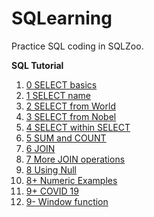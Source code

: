 # SQLearning
Practice SQL coding in SQLZoo.

**SQL Tutorial**
1. [0 SELECT basics](https://github.com/sokqi918/SQLearning/blob/main/SQL%20coding/0%20SELECT%20basics.sql)
2. [1 SELECT name](https://github.com/sokqi918/SQLearning/blob/main/SQL%20coding/1%20SELECT%20name.sql)
3. [2 SELECT from World](https://github.com/sokqi918/SQLearning/blob/main/SQL%20coding/2%20SELECT%20from%20World.sql)
4. [3 SELECT from Nobel](https://github.com/sokqi918/SQLearning/blob/main/SQL%20coding/3%20SELECT%20from%20Nobel.sql)
5. [4 SELECT within SELECT](https://github.com/sokqi918/SQLearning/blob/main/SQL%20coding/4%20SELECT%20within%20SELECT.sql)
6. [5 SUM and COUNT](https://github.com/sokqi918/SQLearning/blob/main/SQL%20coding/5%20SUM%20and%20COUNT.sql)
7. [6 JOIN](https://github.com/sokqi918/SQLearning/blob/main/SQL%20coding/6%20JOIN.sql)
8. [7 More JOIN operations](https://github.com/sokqi918/SQLearning/blob/main/SQL%20coding/7%20More%20JOIN%20operations.sql)
9. [8 Using Null](https://github.com/sokqi918/SQLearning/blob/main/SQL%20coding/8%20Using%20Null.sql)
10. [8+ Numeric Examples](https://github.com/sokqi918/SQLZoo-Learning/blob/main/SQL%20coding/8%2B%20Numeric%20Examples.sql)
11. [9+ COVID 19](https://github.com/sokqi918/SQLZoo-Learning/blob/main/SQL%20coding/9%2B%20COVID%2019.sql)
12. [9- Window function](https://github.com/sokqi918/SQLZoo-Learning/blob/main/SQL%20coding/9-%20Window%20function.sql)
